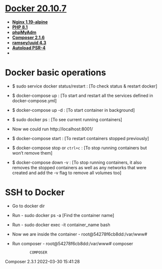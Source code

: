 # **[Docker 20.10.7](https://docs.docker.com/engine/release-notes/)**
- **[Nginx 1.19-alpine](https://hub.docker.com/layers/nginx/library/nginx/1.19.2-alpine/images/sha256-3d4c3485cf8af9c0e38718409918ed6255caa32d6867cf667a7339b0c5a5641e?context=explore)**
- **[PHP 8.1](https://hub.docker.com/layers/php/library/php/8.1.0-fpm/images/sha256-001281a0eb6140b0e5096664d785abd6e6d2921316d002c1d912867725076299?context=explore)**
- **[phpMyAdm](https://hub.docker.com/r/phpmyadmin/phpmyadmin/)**
- **[Composer 2.1.6](https://getcomposer.org/)**
- **[ramsey/uuid 4.3](https://uuid.ramsey.dev/en/4.3.0/)**
- **[Autoload PSR-4](https://www.php-fig.org/psr/psr-4/)**
- **[]()**


# Docker basic operations
- $ sudo service docker status/restart : [To check status & restart docker]  
- $ docker-compose up                  : [To start and restart all the services defined in docker-compose.yml]
- $ docker-compose up -d               : [To start container in background]
- $ sudo docker ps                     : [To see current running containers]

- Now we could run http://localhost:8001/

- $ docker-compose start               : [To restart containers stopped previously]
- $ docker-compose stop   or `ctrl+c`  : [To stop running containers but won’t remove them]
- $ docker-compose down -v             : [To stop running containers, it also removes the stopped containers as well as any networks that were created and add the -v flag to remove all volumes too]



# SSH to Docker
- Go to docker dir
- Run - sudo docker ps -a [Find the container name]
- Run - sudo docker exec -it container_name bash
- Now we are inside the container - root@54278f6cb8dd:/var/www#
- Run composer - root@54278f6cb8dd:/var/www# composer


              COMPOSER

Composer 2.3.1 2022-03-30 15:41:28




